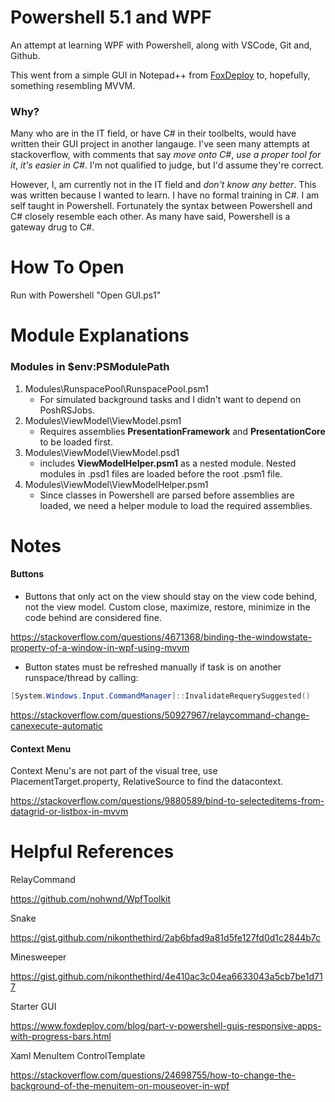 # Powershell 5.1 and WPF
An attempt at learning WPF with Powershell, along with VSCode, Git and, Github.

This went from a simple GUI in Notepad++ from [FoxDeploy](https://www.foxdeploy.com/blog/part-v-powershell-guis-responsive-apps-with-progress-bars.html) to, hopefully, something resembling MVVM.

### **Why?**

Many who are in the IT field, or have C# in their toolbelts, would have written their GUI project in another langauge. I've seen many attempts at stackoverflow, with comments that say *move onto C#*, *use a proper tool for it*, *it's easier in C#*. I'm not qualified to judge, but I'd assume they're correct.

However, I, am currently not in the IT field and *don't know any better*. This was written because I wanted to learn. I have no formal training in C#. I am self taught in Powershell. Fortunately the syntax between Powershell and C# closely resemble each other. As many have said, Powershell is a gateway drug to C#.

# How To Open
Run with Powershell "Open GUI.ps1"

# Module Explanations
### **Modules in $env:PSModulePath**
1. Modules\RunspacePool\RunspacePool.psm1
    - For simulated background tasks and I didn't want to depend on PoshRSJobs.
2. Modules\ViewModel\ViewModel.psm1
    - Requires assemblies **PresentationFramework** and **PresentationCore** to be loaded first.
3. Modules\ViewModel\ViewModel.psd1
    - includes **ViewModelHelper.psm1** as a nested module. Nested modules in .psd1 files are loaded before the root .psm1 file.
4. Modules\ViewModel\ViewModelHelper.psm1
    - Since classes in Powershell are parsed before assemblies are loaded, we need a helper module to load the required assemblies.

# Notes
#### **Buttons**
- Buttons that only act on the view should stay on the view code behind, not the view model. Custom close, maximize, restore, minimize in the code behind are considered fine.

https://stackoverflow.com/questions/4671368/binding-the-windowstate-property-of-a-window-in-wpf-using-mvvm

- Button states must be refreshed manually if task is on another runspace/thread by calling:

```powershell
[System.Windows.Input.CommandManager]::InvalidateRequerySuggested()
```

https://stackoverflow.com/questions/50927967/relaycommand-change-canexecute-automatic

#### **Context Menu**

Context Menu's are not part of the visual tree, use PlacementTarget.property, RelativeSource to find the datacontext.

https://stackoverflow.com/questions/9880589/bind-to-selecteditems-from-datagrid-or-listbox-in-mvvm

# Helpful References

RelayCommand

https://github.com/nohwnd/WpfToolkit

Snake

https://gist.github.com/nikonthethird/2ab6bfad9a81d5fe127fd0d1c2844b7c

Minesweeper

https://gist.github.com/nikonthethird/4e410ac3c04ea6633043a5cb7be1d717

Starter GUI

https://www.foxdeploy.com/blog/part-v-powershell-guis-responsive-apps-with-progress-bars.html

Xaml MenuItem ControlTemplate

https://stackoverflow.com/questions/24698755/how-to-change-the-background-of-the-menuitem-on-mouseover-in-wpf


